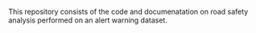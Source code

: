 This repository consists of the code and documenatation on road safety analysis performed on an alert warning dataset.

